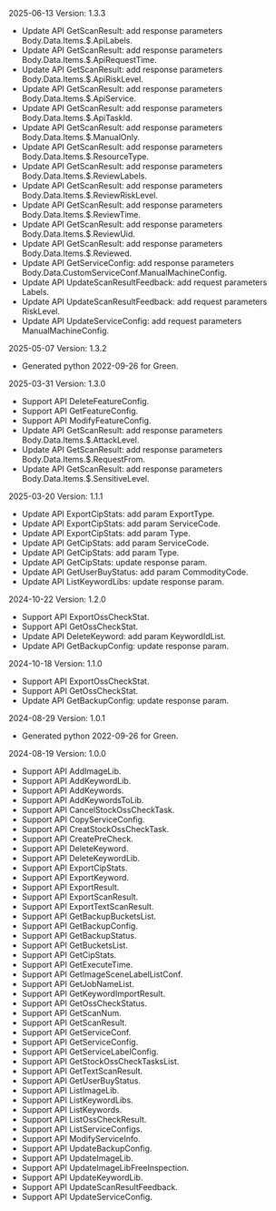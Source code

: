 2025-06-13 Version: 1.3.3
- Update API GetScanResult: add response parameters Body.Data.Items.$.ApiLabels.
- Update API GetScanResult: add response parameters Body.Data.Items.$.ApiRequestTime.
- Update API GetScanResult: add response parameters Body.Data.Items.$.ApiRiskLevel.
- Update API GetScanResult: add response parameters Body.Data.Items.$.ApiService.
- Update API GetScanResult: add response parameters Body.Data.Items.$.ApiTaskId.
- Update API GetScanResult: add response parameters Body.Data.Items.$.ManualOnly.
- Update API GetScanResult: add response parameters Body.Data.Items.$.ResourceType.
- Update API GetScanResult: add response parameters Body.Data.Items.$.ReviewLabels.
- Update API GetScanResult: add response parameters Body.Data.Items.$.ReviewRiskLevel.
- Update API GetScanResult: add response parameters Body.Data.Items.$.ReviewTime.
- Update API GetScanResult: add response parameters Body.Data.Items.$.ReviewUid.
- Update API GetScanResult: add response parameters Body.Data.Items.$.Reviewed.
- Update API GetServiceConfig: add response parameters Body.Data.CustomServiceConf.ManualMachineConfig.
- Update API UpdateScanResultFeedback: add request parameters Labels.
- Update API UpdateScanResultFeedback: add request parameters RiskLevel.
- Update API UpdateServiceConfig: add request parameters ManualMachineConfig.


2025-05-07 Version: 1.3.2
- Generated python 2022-09-26 for Green.

2025-03-31 Version: 1.3.0
- Support API DeleteFeatureConfig.
- Support API GetFeatureConfig.
- Support API ModifyFeatureConfig.
- Update API GetScanResult: add response parameters Body.Data.Items.$.AttackLevel.
- Update API GetScanResult: add response parameters Body.Data.Items.$.RequestFrom.
- Update API GetScanResult: add response parameters Body.Data.Items.$.SensitiveLevel.


2025-03-20 Version: 1.1.1
- Update API ExportCipStats: add param ExportType.
- Update API ExportCipStats: add param ServiceCode.
- Update API ExportCipStats: add param Type.
- Update API GetCipStats: add param ServiceCode.
- Update API GetCipStats: add param Type.
- Update API GetCipStats: update response param.
- Update API GetUserBuyStatus: add param CommodityCode.
- Update API ListKeywordLibs: update response param.


2024-10-22 Version: 1.2.0
- Support API ExportOssCheckStat.
- Support API GetOssCheckStat.
- Update API DeleteKeyword: add param KeywordIdList.
- Update API GetBackupConfig: update response param.


2024-10-18 Version: 1.1.0
- Support API ExportOssCheckStat.
- Support API GetOssCheckStat.
- Update API GetBackupConfig: update response param.


2024-08-29 Version: 1.0.1
- Generated python 2022-09-26 for Green.

2024-08-19 Version: 1.0.0
- Support API AddImageLib.
- Support API AddKeywordLib.
- Support API AddKeywords.
- Support API AddKeywordsToLib.
- Support API CancelStockOssCheckTask.
- Support API CopyServiceConfig.
- Support API CreatStockOssCheckTask.
- Support API CreatePreCheck.
- Support API DeleteKeyword.
- Support API DeleteKeywordLib.
- Support API ExportCipStats.
- Support API ExportKeyword.
- Support API ExportResult.
- Support API ExportScanResult.
- Support API ExportTextScanResult.
- Support API GetBackupBucketsList.
- Support API GetBackupConfig.
- Support API GetBackupStatus.
- Support API GetBucketsList.
- Support API GetCipStats.
- Support API GetExecuteTime.
- Support API GetImageSceneLabelListConf.
- Support API GetJobNameList.
- Support API GetKeywordImportResult.
- Support API GetOssCheckStatus.
- Support API GetScanNum.
- Support API GetScanResult.
- Support API GetServiceConf.
- Support API GetServiceConfig.
- Support API GetServiceLabelConfig.
- Support API GetStockOssCheckTasksList.
- Support API GetTextScanResult.
- Support API GetUserBuyStatus.
- Support API ListImageLib.
- Support API ListKeywordLibs.
- Support API ListKeywords.
- Support API ListOssCheckResult.
- Support API ListServiceConfigs.
- Support API ModifyServiceInfo.
- Support API UpdateBackupConfig.
- Support API UpdateImageLib.
- Support API UpdateImageLibFreeInspection.
- Support API UpdateKeywordLib.
- Support API UpdateScanResultFeedback.
- Support API UpdateServiceConfig.


